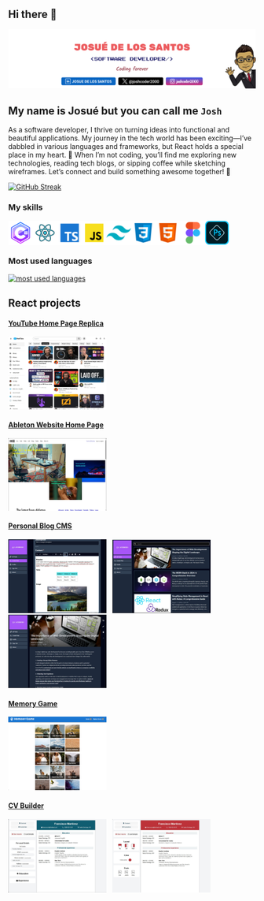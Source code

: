 ## Hi there 👋

<img
				src="./public/github banner.png"
				style="object-fit: cover"
				alt="banner"
        usemap="#social-media-map"
			/>

## My name is Josué but you can call me `Josh`

As a software developer, I thrive on turning ideas into functional and beautiful applications. My journey in the tech world has been exciting—I’ve dabbled in various languages and frameworks, but React holds a special place in my heart. 🚀 When I’m not coding, you’ll find me exploring new technologies, reading tech blogs, or sipping coffee while sketching wireframes. Let’s connect and build something awesome together! 🌟

[![GitHub Streak](https://streak-stats.demolab.com/?user=JosueDeLosSantos&theme=transparent)](https://git.io/streak-stats)

### My skills

<div style="display:flex;">
  <img width="50" src="./public/c-sharp-logo-64.png" alt="C# logo"/>
  <img width="50" src="./public/react-icon.png" alt="react logo"/>
  <img width="50" src="./public/typescript-icon.png" alt="typescript logo"/>
  <img width="50" src="./public/javascript-icon.png" alt="javascript logo"/>
  <img width="50" src="./public/tailwind-icon.png" alt="tailwind logo"/>
  <img width="50" src="./public/css-icon.png" alt="css logo"/>
  <img width="50" src="./public/html-icon.png" alt="html logo"/>
  <img width="50" src="./public/figma-icon.png" alt="figma logo"/>
  <img width="50" src="./public/photoshop.png" alt="photoshop logo"/>
</div>

### Most used languages

<div>
  <a href="https://github.com/JosueDeLosSantos">
    <img
      alt="most used languages"
      title="Most used languages"
      loading="lazy"
      src="https://github-readme-stats.vercel.app/api/top-langs/?username=JosueDeLosSantos&locale=en&theme=transparent&hide_title=true&layout=compact&langs_count=20&size_weight=0.5&count_weight=0.5"
    />
  </a>
</div>

## React projects

#### [YouTube Home Page Replica](https://github.com/JosueDeLosSantos/youtube-home-page-react-ts-tailwind.git)

<p>
  <a href="https://github.com/JosueDeLosSantos/youtube-home-page-react-ts-tailwind.git"><img alt="youtube home page" src="./public/youtubehomepage.jpg" width="200"/></a>
</p>

#### [Ableton Website Home Page](https://github.com/JosueDeLosSantos/Ableton-Website-Recreation.git)

<p>
  <a href="https://github.com/JosueDeLosSantos/Ableton-Website-Recreation.git"><img width="200" src="./public/Ableton.jpg"></a>
</p>

#### [Personal Blog CMS](https://github.com/JosueDeLosSantos/blog-api-admin-page.git)

<p>
  <a href="https://github.com/JosueDeLosSantos/blog-api-admin-page.git"><img alt="editor screen" src="./public/editor-screen-dark.jpg" width="200"/></a>&nbsp;&nbsp;
  <a href="https://github.com/JosueDeLosSantos/blog-api-admin-page.git"><img alt="main screen" src="./public/main-screen-dark.jpg" width="200"/></a>&nbsp;&nbsp;
  <a href="https://github.com/JosueDeLosSantos/blog-api-admin-page.git"><img alt="post screen" src="./public/desktop-post-dark.jpg" width="200"/></a>
</p>

#### [Memory Game](https://github.com/JosueDeLosSantos/Memory-Card.git)

<a href="https://github.com/JosueDeLosSantos/Memory-Card.git">
  <img alt="Memory Game landing page" src="./public/memory-game.png" width="200"/>
</a>

#### [CV Builder](https://github.com/JosueDeLosSantos/CV-builder.git)

<p>
  <a href="https://github.com/JosueDeLosSantos/CV-builder.git"><img alt="CV builder" src="./public/CV-builder-content.jpg" width="200"/></a>&nbsp;&nbsp;
  <a href="https://github.com/JosueDeLosSantos/CV-builder.git"><img alt="CV builder" src="./public/CV-builder-customize.jpg" width="200"/></a>
</p>
